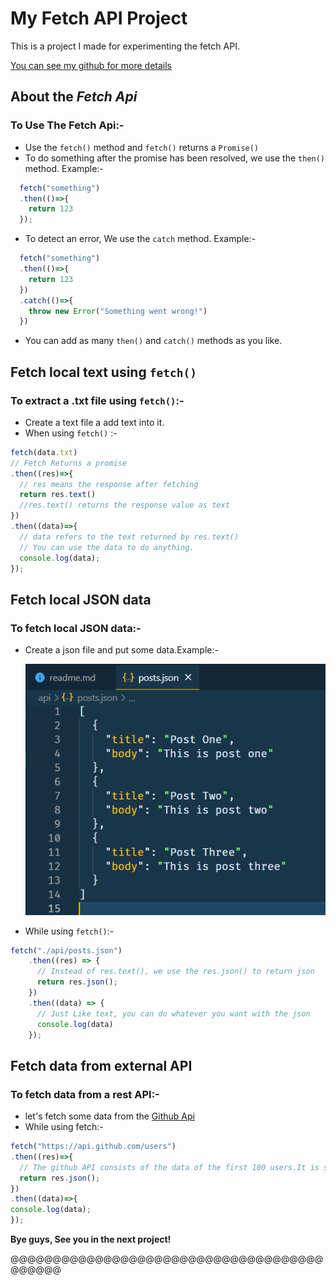 # My Fetch API Project

This is a project I made for experimenting the fetch API.

[You can see my github for more details](github.com/pradyu-hebbar)

## About the _Fetch Api_

### To Use The Fetch Api:-

- Use the `fetch()` method and `fetch()` returns a `Promise()`
- To do something after the promise has been resolved, we use the `then()` method. Example:-

```JavaScript
  fetch("something")
  .then(()=>{
    return 123
  });
```

- To detect an error, We use the `catch` method. Example:-

```JavaScript
  fetch("something")
  .then(()=>{
    return 123
  })
  .catch(()=>{
    throw new Error("Something went wrong!")
  })

```

- You can add as many `then()` and `catch()` methods as you like.

## Fetch local text using `fetch()`

### To extract a .txt file using `fetch()`:-

- Create a text file a add text into it.
- When using `fetch()` :-

```JavaScript
fetch(data.txt)
// Fetch Returns a promise
.then((res)=>{
  // res means the response after fetching
  return res.text()
  //res.text() returns the response value as text
})
.then((data)=>{
  // data refers to the text returned by res.text()
  // You can use the data to do anything.
  console.log(data);
});
```

## Fetch local JSON data

### To fetch local JSON data:-

- Create a json file and put some data.Example:-

  ![Json](./img/json.png)

- While using `fetch()`:-

```Javascript
fetch("./api/posts.json")
    .then((res) => {
      // Instead of res.text(), we use the res.json() to return json
      return res.json();
    })
    .then((data) => {
      // Just Like text, you can do whatever you want with the json
      console.log(data)
    });
```

## Fetch data from external API

### To fetch data from a rest API:-

- let's fetch some data from the [Github Api](https://api.github.com/users)
- While using fetch:-

```JavaScript
fetch("https://api.github.com/users")
.then((res)=>{
  // The github API consists of the data of the first 100 users.It is stored as json.
  return res.json();
})
.then((data)=>{
console.log(data);
});
```

**Bye guys, See you in the next project!**

@@@@@@@@@@@@@@@@@@@@@@@@@@@@@@@@@@@@@@@@@@@
